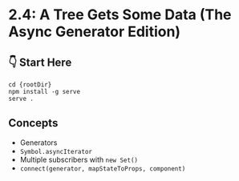 # 2.4: A Tree Gets Some Data (The Async Generator Edition)

## :point_down: Start Here

```shell
cd {rootDir}
npm install -g serve
serve .
```

## Concepts

- Generators
- `Symbol.asyncIterator`
- Multiple subscribers with `new Set()`
- `connect(generator, mapStateToProps, component)`
